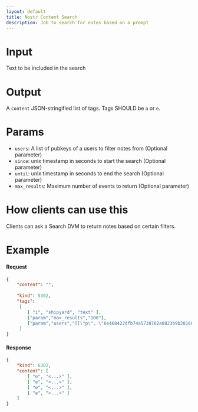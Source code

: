 ```yaml
---
layout: default
title: Nostr Content Search
description: Job to search for notes based on a prompt
---
```


# Input
Text to be included in the search

# Output

A `content` JSON-stringified list of tags. Tags SHOULD be `a` or `e`.

# Params

* `users`: A list of pubkeys of a users to filter notes from (Optional parameter)
* `since`: unix timestamp in seconds to start the search (Optional parameter)
* `until`: unix timestamp in seconds to end the search (Optional parameter)
* `max_results`: Maximum number of events to return (Optional parameter)

# How clients can use this

Clients can ask a Search DVM to return notes based on certain filters. 


# Example

#### Request
```json
{
    "content": "",
         
    "kind": 5302,
    "tags":
     [
        [ "i", "shipyard", "text" ],
        ["param","max_results","100"],
        ["param","users","[[\"p\", \"6e468422dfb74a5738702a8823b9b28168abab8655faacb6853cd0ee15deee93\"]]"]
     ]
}
```

#### Response
```json
{
    "kind": 6302,
    "content": [
        [ "e", "<...>" ],
        [ "e", "<...>" ],
        [ "e", "<...>" ],
        [ "e", "<...>" ]
    ]
}
```
